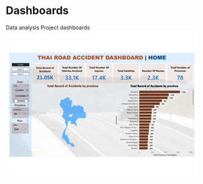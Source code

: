 # Dashboards

Data analysis Project dashboards
![Uploading Thai Road Accident Dashboard pdf_page-0001.jpg…](https://github.com/LegendSeyi/Dashboards/blob/main/Thai%20Road%20Accident%20Dashboard%20pdf_page-0001.jpg?raw=true)
